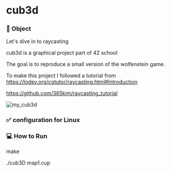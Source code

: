 # cub3d

### 🎯 Object

Let's dive in to raycasting

cub3d is a graphical project part of 42 school

The goal is to reproduce a small version of the wolfenstein game.

To make this project I followed a tutorial from https://lodev.org/cgtutor/raycasting.html#Introduction

https://github.com/365kim/raycasting_tutorial

![my_cub3d](https://user-images.githubusercontent.com/52714837/128540034-a2159b4a-fa7b-42eb-8976-654bd6eade72.jpg)


### ✅ configuration for Linux

### 💻 How to Run

make

./cub3D map1.cup


